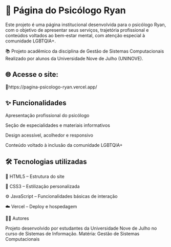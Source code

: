 <h1>🧠 Página do Psicólogo Ryan</h1>

<p>Este projeto é uma página institucional desenvolvida para o psicólogo Ryan, com o objetivo de apresentar seus serviços, trajetória profissional e conteúdos voltados ao bem-estar mental, com atenção especial à comunidade LGBTQIA+.</p>
<p>📚 Projeto acadêmico da disciplina de Gestão de Sistemas Computacionais
Realizado por alunos da Universidade Nove de Julho (UNINOVE).</p>

<h2>🌐 Acesse o site:</h2>
<p>🔗https://pagina-psicologo-ryan.vercel.app/</p>

<h2>✨ Funcionalidades</h2>
<p>Apresentação profissional do psicólogo</p>
<p>Seção de especialidades e materiais informativos</p>
<p>Design acessível, acolhedor e responsivo</p>
<p>Conteúdo voltado à inclusão da comunidade LGBTQIA+</p>

<h2>🛠 Tecnologias utilizadas</h2>
<p>🧱 HTML5 – Estrutura do site</p>
<p>🎨 CSS3 – Estilização personalizada</p>
<p>⚙️ JavaScript – Funcionalidades básicas de interação</p>
<p>☁️ Vercel – Deploy e hospedagem</p


<h1>👩‍💻 Autores</h1>
<p>Projeto desenvolvido por estudantes da Universidade Nove de Julho no curso de Sistemas de Informação.
Matéria: Gestão de Sistemas Computacionais</p>
